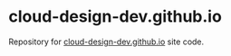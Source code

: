# cloud-design-dev.github.io

Repository for [cloud-design-dev.github.io](https://cloud-design-dev.github.io/) site code. 
